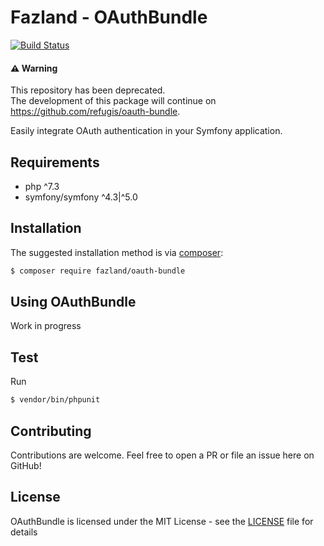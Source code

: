 Fazland - OAuthBundle
=====================
[![Build Status](https://travis-ci.com/fazland/oauth-bundle.svg?branch=master)](https://travis-ci.com/fazland/oauth-bundle)

#### ⚠️ Warning

This repository has been deprecated.  
The development of this package will continue on https://github.com/refugis/oauth-bundle.

Easily integrate OAuth authentication in your Symfony application.

Requirements
------------
- php ^7.3
- symfony/symfony ^4.3|^5.0

Installation
------------
The suggested installation method is via [composer](https://getcomposer.org/):

```sh
$ composer require fazland/oauth-bundle
```

Using OAuthBundle
--------------
Work in progress

Test
----
Run 
```sh
$ vendor/bin/phpunit
```

Contributing
------------
Contributions are welcome. Feel free to open a PR or file an issue here on GitHub!

License
-------
OAuthBundle is licensed under the MIT License - see the [LICENSE](https://github.com/fazland/oauth-bundle/blob/master/LICENSE) file for details

